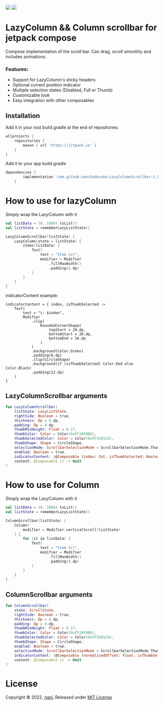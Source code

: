 [![](https://jitpack.io/v/nanihadesuka/LazyColumnScrollbar.svg)](https://jitpack.io/#nanihadesuka/LazyColumnScrollbar)
[![](https://jitpack.io/v/nanihadesuka/LazyColumnScrollbar/month.svg)](https://jitpack.io/#nanihadesuka/LazyColumnScrollbar)

# LazyColumn && Column scrollbar for jetpack compose

Compose implementation of the scroll bar. Can drag, scroll smoothly and includes animations.

### Features:
- Support for LazyColumn's sticky headers
- Optional current position indicator
- Multiple selection states (Disabled, Full or Thumb)
- Customizable look
- Easy integration with other composables

## Installation

Add it in your root build.gradle at the end of  repositories:

```groovy
allprojects {
    repositories {
        maven { url 'https://jitpack.io' }
    }
}
```

Add it to your app build.gradle

```groovy
dependencies {
        implementation 'com.github.nanihadesuka:LazyColumnScrollbar:1.5.1'
    }
```

# How to use for lazyColumn

Simply wrap the LazyColumn with it

```kotlin
val listData = (0..1000).toList()
val listState = rememberLazyListState()

LazyColumnScrollbar(listState) {
    LazyColumn(state = listState) {
        items(listData) {
            Text(
                text = "Item $it",
                modifier = Modifier
                    .fillMaxWidth()
                    .padding(6.dp)
            )
        }
    }
}
```

indicatorContent example:
```
indicatorContent = { index, isThumbSelected ->
    Text(
        text = "i: $index",
        Modifier
            .clip(
                RoundedCornerShape(
                    topStart = 20.dp,
                    bottomStart = 20.dp,
                    bottomEnd = 16.dp
                )
            )
            .background(Color.Green)
            .padding(8.dp)
            .clip(CircleShape)
            .background(if (isThumbSelected) Color.Red else Color.Black)
            .padding(12.dp)
    )
}
```

## LazyColumnScrollbar arguments

```kotlin
fun LazyColumnScrollbar(
    listState: LazyListState,
    rightSide: Boolean = true,
    thickness: Dp = 6.dp,
    padding: Dp = 8.dp,
    thumbMinHeight: Float = 0.1f,
    thumbColor: Color = Color(0xFF2A59B6),
    thumbSelectedColor: Color = Color(0xFF5281CA),
    thumbShape: Shape = CircleShape,
    selectionMode: ScrollbarSelectionMode = ScrollbarSelectionMode.Thumb,
    enabled: Boolean = true,
    indicatorContent: (@Composable (index: Int, isThumbSelected: Boolean) -> Unit)? = null,
    content: @Composable () -> Unit
)
```

# How to use for Column
Simply wrap the LazyColumn with it

```kotlin
val listData = (0..1000).toList()
val listState = rememberLazyListState()

ColumnScrollbar(listState) {
    Column(
        modifier = Modifier.verticalScroll(listState)
    ) {
        for (it in listData) {
            Text(
                text = "Item $it",
                modifier = Modifier
                    .fillMaxWidth()
                    .padding(8.dp)
            )
        }
    }
}
```

## ColumnScrollbar arguments

```kotlin
fun ColumnScrollbar(
    state: ScrollState,
    rightSide: Boolean = true,
    thickness: Dp = 6.dp,
    padding: Dp = 8.dp,
    thumbMinHeight: Float = 0.1f,
    thumbColor: Color = Color(0xFF2A59B6),
    thumbSelectedColor: Color = Color(0xFF5281CA),
    thumbShape: Shape = CircleShape,
    enabled: Boolean = true,
    selectionMode: ScrollbarSelectionMode = ScrollbarSelectionMode.Thumb,
    indicatorContent: (@Composable (normalizedOffset: Float, isThumbSelected: Boolean) -> Unit)? = null,
    content: @Composable () -> Unit
)
```

# License
Copyright © 2022, [nani](https://github.com/nanihadesuka), Released under [MIT License](LICENSE)
